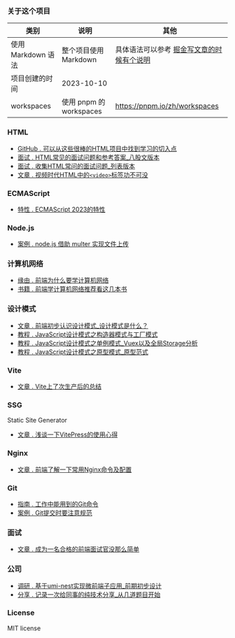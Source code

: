 ### 关于这个项目

| 类别               | 说明                    | 其他                                                                                               |
| ------------------ | ----------------------- | -------------------------------------------------------------------------------------------------- |
| 使用 Markdown 语法 | 整个项目使用 Markdown   | 具体语法可以参考 [掘金写文章的时候有个说明](https://juejin.cn/book/6844733795329900551/section/6844733795376037895#heading-17) |
| 项目创建的时间     | 2023-10-10              |                                                                                                    |
| workspaces         | 使用 pnpm 的 workspaces | https://pnpm.io/zh/workspaces                                                                      |

### HTML
- [GitHub .  可以从这些很棒的HTML项目中找到学习的切入点](https://github.com/yayxs/blog/issues/8)
- [面试 .  HTML常见的面试问题和参考答案_八股文版本](https://github.com/yayxs/blog/issues/9)
- [面试 .  收集HTML常问的面试问题_列表版本](https://github.com/yayxs/blog/issues/10)
- [文章 .  视频时代HTML中的`<video>`标签功不可没](https://github.com/yayxs/blog/issues/3)

### ECMAScript

- [特性 .  ECMAScript 2023的特性](https://github.com/yayxs/blog/issues/20)

### Node.js
- [案例 .  node.js 借助 multer 实现文件上传](https://github.com/yayxs/blog/issues/11)

### 计算机网络

- [缘由 .  前端为什么要学计算机网络](https://github.com/yayxs/blog/issues/1)
- [书籍 .  前端学计算机网络推荐看这几本书](https://github.com/yayxs/blog/issues/2)

### 设计模式
- [文章 .  前端初步认识设计模式_设计模式是什么？](https://github.com/yayxs/blog/issues/16)
- [教程 .  JavaScript设计模式之构造器模式与工厂模式](https://github.com/yayxs/blog/issues/17)
- [教程 .  JavaScript设计模式之单例模式_Vuex以及全局Storage分析](https://github.com/yayxs/blog/issues/18)
- [教程 .  JavaScript设计模式之原型模式_原型范式](https://github.com/yayxs/blog/issues/19)


### Vite
- [文章 .  Vite上了次生产后的总结](https://github.com/yayxs/blog/issues/5)

### SSG
Static Site Generator
- [文章 .  浅谈一下VitePress的使用心得](https://github.com/yayxs/blog/issues/7)

### Nginx
- [文章 .  前端了解一下常用Nginx命令及配置](https://github.com/yayxs/blog/issues/4)

### Git
- [指南 .  工作中能用到的Git命令](https://github.com/yayxs/blog/issues/12)
- [案例 .  Git提交时要注意规范](https://github.com/yayxs/blog/issues/13)

### 面试

- [文章 .  成为一名合格的前端面试官没那么简单](https://github.com/yayxs/blog/issues/6)

### 公司

- [调研 .  基于umi-nest实现微前端子应用_前期初步设计](https://github.com/yayxs/blog/issues/14)
- [分享 .  记录一次给同事的纯技术分享_从几道题目开始](https://github.com/yayxs/blog/issues/15)
### License

MIT license

